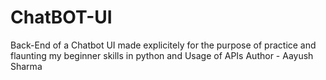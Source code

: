 # ChatBOT-UI
Back-End of a Chatbot UI made explicitely for the purpose of practice and flaunting my beginner skills in python and Usage of APIs
Author - Aayush Sharma
